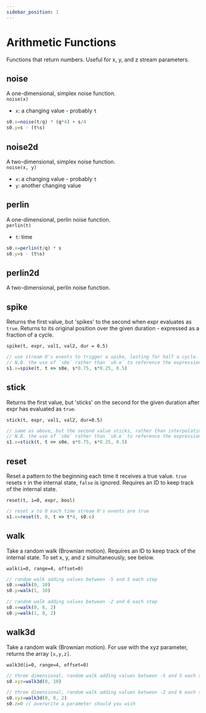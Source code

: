 ```yaml
---
sidebar_position: 1
---
```


# Arithmetic Functions
Functions that return numbers. Useful for x, y, and z stream parameters.

## noise
A one-dimensional, simplex noise function.  
`noise(x)`
* `x`: a changing value - probably `t`

```js
s0.x=noise(t/q) * (q*4) + s/4
s0.y=s - (t%s)
```

## noise2d
A two-dimensional, simplex noise function.  
`noise(x, y)`
* `x`: a changing value - probably `t`
* `y`: another changing value

## perlin
A one-dimensional, perlin noise function.  
`perlin(t)`
* `t`: time

```js
s0.x=perlin(t/q) * s
s0.y=s - (t%s)
```

## perlin2d
A two-dimensional, perlin noise function. 
## spike
Returns the first value, but 'spikes' to the second when expr evaluates as `true`. Returns to its original position over the given duration - expressed as a fraction of a cycle.

`spike(t, expr, val1, val2, dur = 0.5)`
```js
// use stream 0's events to trigger a spike, lasting for half a cycle.
// N.B. the use of `s0e` rather than `s0.e` to reference the expression rather than the value
s1.x=spike(t, t => s0e, s*0.75, s*0.25, 0.5)
```
## stick
Returns the first value, but 'sticks' on the second for the given duration after expr has evaluated as `true`. 

`stick(t, expr, val1, val2, dur=0.5)`
```js
// same as above, but the second value sticks, rather than interpolating back to the original value
// N.B. the use of `s0e` rather than `s0.e` to reference the expression rather than the value
s1.x=stick(t, t => s0e, s*0.75, s*0.25, 0.5)
```


## reset
Reset a pattern to the beginning each time it receives a true value. `true` resets `t` in the internal state, `false` is ignored. Requires an ID to keep track of the internal state. 

`reset(t, i=0, expr, bool)`

```js
// reset x to 0 each time stream 0's events are true
s1.x=reset(t, 0, t => t*4, s0.e)
```

## walk
Take a random walk (Brownian motion). Requires an ID to keep track of the internal state. To set x, y, and z simultaneously, see below.

`walk(i=0, range=4, offset=0)`

```js
// random walk adding values between -5 and 5 each step
s0.x=walk(0, 10)
s0.y=walk(1, 10)

// random walk adding values between -2 and 6 each step
s0.x=walk(0, 8, 2)
s0.y=walk(1, 8, 2)
```

## walk3d
Take a random walk (Brownian motion). For use with the xyz parameter, returns the array `[x,y,z]`.

`walk3d(i=0, range=4, offset=0)`

```js
// three dimensional, random walk adding values between -5 and 5 each step
s0.xyz=walk3d(0, 10)

// three dimensional, random walk adding values between -2 and 6 each step
s0.xyz=walk3d(0, 8, 2)
s0.z=0 // overwrite a parameter should you wish
```
